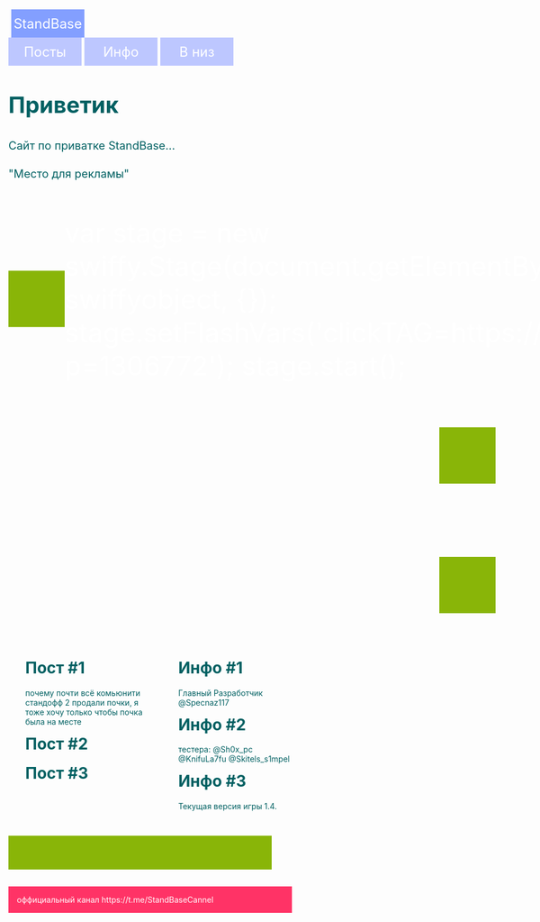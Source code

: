 <html lang="ru" >
<head>
<meta charset="UTF-8">
<title>StandBase - приватный сервер</title>
<style type="text/css">
a{
color: #fff;
text-decoration: none;
}
html{
background: #f;
min-height: 100%;
font-family: Helvetica;
display: flex;
flex-direction: column;
}
body{
margin: 0;
padding: 0 15px;
display: flex;
flex-direction: column;
flex: auto;
}
h1{
margin-top: 0;
}
h1, p{
color: #006062;
}
img{
border: 0;
}
.header{
width: 100%;
min-width: 460px;
max-width: 960px;
margin: 0 auto 30px;
padding: 30px 0 10px;
display: flex;
flex-wrap: wrap;
justify-content: space-between;
box-sizing: border-box;
}
.logo{
font-size: 1.5rem;
color: #fff;
text-decoration: none;
margin: 5px 0 0 5px;
justify-content: center;
align-items: center;
display: flex;
flex: none;
align-items: center;
background: #839FFF;
width: 130px;
height: 50px;
}
.nav{
margin: -5px 0 0 -5px;
display: flex;
flex-wrap: wrap;
}
.nav-item{
background: #BDC7FF;
width: 130px;
height: 50px;
font-size: 1.5rem;
color: #fff;
text-decoration: none;
display: flex;
margin: 5px 0 0 5px;
justify-content: center;
align-items: center;
}
.sqr{
height: 300px;
width: 300px;
background: #FFDB89;
}

.main{
width: 100%;
min-width: 460px;
max-width: 960px;
margin: auto;
flex: auto;
box-sizing: border-box;
}
.box{
font-size: 1.25rem;
line-height: 1.5;
margin: 0 0 40px -50px;
display: flex;
flex-wrap: wrap;
justify-content: center;
}
.box-base{
margin-left: 50px;
flex: 1 0 430px;
}
.box-side{
margin-left: 50px;
font: none;
}
.box-img{
max-width: 100%;
height: auto;
}
.content{
margin-bottom: 30px;
display: flex;
flex-wrap: wrap;
}
.banners{
flex: 1 1 200px;
}
.banner{
background: #none;
width: 100%;
min-width: 100px;
min-height: 200px;
font-size: 3rem;
color: #fff;
margin: 0 0 30px 0;
display: flex;
justify-content: center;
align-items: center;
}
.posts{
margin: 0 0 30px 30px;
flex: 1 1 200px;
}
.comments{
margin: 0 0 30px 30px;
flex: 1 1 200px;
}
.comment{
display: flex;
}
.comment-side{
padding-right: 20px;
flex: none;
}
.comment-base{
flex: auto;
}
.comment-avatar{
background: #FFA985;
width: 50px;
height: 50px;
}
.footer{
background: #FF3366;
width: 100%;
max-width: 960px;
min-width: 460px;
color: #fff;
margin: auto;
padding: 15px;
box-sizing: border-box;
}

@media screen and  (max-width: 800px) {
.banners{
margin-left: -30px;
display: flex;
flex-basis: 100%;
}
.banner{
margin-left: 30px;
}
.posts{
margin-left: 0;
}
}
@media screen and  (max-width: 600px) {
.content{
display: block;
}
.banners{
margin: 0;
display: block;
}
.banner{
margin-left: 0;
}
.posts{
margin: 0;
}
}
</style>
</head>
<body>
<header class="header">
<a class="logo">
StandBase
</a>
<nav class="nav">
<a href="#posts" class="nav-item">Посты</a>
<a href="#comments" class="nav-item">Инфо</a>
<a href="#footer" class="nav-item">В низ</a>
</nav>

</header>
<main class="main">
<div class="box">
<div class="box-base">
<h1>Приветик</h1>
<p>Сайт по приватке StandBase...</p>
<p>"Место для рекламы"</p>
</div>
<div class="box-side">
<div class="none">

</div>
</div>
</div>
<div class="content">
<div class="banners">
<div class="banner"><script type="text/javascript" src="https://www.gstatic.com/swiffy/v7.4/runtime.js"></script>
<script type="text/javascript" src="https://www.bestchange.com/images/banners/100x100-7.js"></script>
<a target="_blank" href="https://www.bestchange.com/?p=1306772" title="E-money exchange rates listing &ndash; BestChange"><span id="QRs25DeaYh75KZh5ryDi" style="display: inline-block; width: 100px; height: 100px; background-color: #89b508; margin: 0; padding: 0; border: none; overflow: hidden" onclick="return false"></span></a>
<script type="text/javascript">
var stage = new swiffy.Stage(document.getElementById('QRs25DeaYh75KZh5ryDi'), swiffyobject, {});
stage.setFlashVars('clickTAG=https://www.bestchange.com/?p=1306772');
stage.start();
</script>
var stage = new swiffy.Stage(document.getElementById('yFKFdekEsKSs5FzrHs9e'), swiffyobject, {});
stage.setFlashVars('clickTAG=https://www.bestchange.com/?p=1306772');
stage.start();
</script></div>
<div class="banner"><script type="text/javascript" src="https://www.gstatic.com/swiffy/v7.4/runtime.js"></script>
<script type="text/javascript" src="https://www.bestchange.com/images/banners/100x100-8.js"></script>
<a target="_blank" href="https://www.bestchange.com/?p=1306772" title="Digital currency exchangers rating &ndash; BestChange"><span id="D5QDHsnQy9sydH9bDGNT" style="display: inline-block; width: 100px; height: 100px; background-color: #89b508; margin: 0; padding: 0; border: none; overflow: hidden" onclick="return false"></span></a>
<script type="text/javascript">
var stage = new swiffy.Stage(document.getElementById('D5QDHsnQy9sydH9bDGNT'), swiffyobject, {});
stage.setFlashVars('clickTAG=https://www.bestchange.com/?p=1306772');
stage.start();
</script></div>
<div class="banner"><script type="text/javascript" src="https://www.gstatic.com/swiffy/v7.4/runtime.js"></script>
<script type="text/javascript" src="https://www.bestchange.com/images/banners/100x100-7.js"></script>
<a target="_blank" href="https://www.bestchange.com/?p=1306772" title="Digital currency exchangers rating &ndash; BestChange"><span id="8bZYhf5RiDenb5bnRAG8" style="display: inline-block; width: 100px; height: 100px; background-color: #89b508; margin: 0; padding: 0; border: none; overflow: hidden" onclick="return false"></span></a>
<script type="text/javascript">
var stage = new swiffy.Stage(document.getElementById('8bZYhf5RiDenb5bnRAG8'), swiffyobject, {});
stage.setFlashVars('clickTAG=https://www.bestchange.com/?p=1306772');
stage.start();
</script></div>
</div>
<div class="posts"  id="posts">
<div class="post">
<h1>Пост #1</h1>
<p>почему почти всё комьюнити стандофф 2 продали почки, я тоже хочу 
только чтобы почка была на месте</p>
</div>
<div class="post">
<h1>Пост #2</h1>
<p></p>
</div>
<div class="post">
<h1>Пост #3</h1>
<p></p>
</div>
</div>
<div class="comments"  id="comments">
<div class="comment">
<div class="comment-side">
<div class="comment-none">

</div>
</div>
<div class="comment-base">
<h1 class="comment-title">Инфо #1</h1>
<p>Главный Разработчик @Specnaz117</p>
</div>
</div>
<div class="comment">
<div class="comment-side">
<div class="comment-none">

</div>
</div>
<div class="comment-base">
<h1 class="comment-title">Инфо #2</h1>
<p>тестера: @Sh0x_pc @KnifuLa7fu @Skitels_s1mpel </p>
</div>
</div>
<div class="comment">
<div class="comment-side">
<div class="comment-none">

</div>
</div>
<div class="comment-base">
<h1 class="comment-title">Инфо #3</h1>
<p>Текущая версия игры 1.4. </p>
</div>
</div>
</div>
<script type="text/javascript" src="https://www.gstatic.com/swiffy/v7.4/runtime.js"></script>
<script type="text/javascript" src="https://www.bestchange.com/images/banners/468x60-11.js"></script>
<a target="_blank" href="https://www.bestchange.com/?p=1306772" title="E-money exchange rates listing &ndash; BestChange"><span id="Kb6fibF3Tdfe5YnZKFki" style="display: inline-block; width: 468px; height: 60px; background-color: #89b508; margin: 0; padding: 0; border: none; overflow: hidden" onclick="return false"></span></a>
<script type="text/javascript">
var stage = new swiffy.Stage(document.getElementById('Kb6fibF3Tdfe5YnZKFki'), swiffyobject, {});
stage.setFlashVars('clickTAG=https://www.bestchange.com/?p=1306772');
stage.start();
</script>
</div>
</main>
<footer class="footer"  id="footer">
 оффициальный канал https://t.me/StandBaseCannel
</footer>
</body>
</html>
